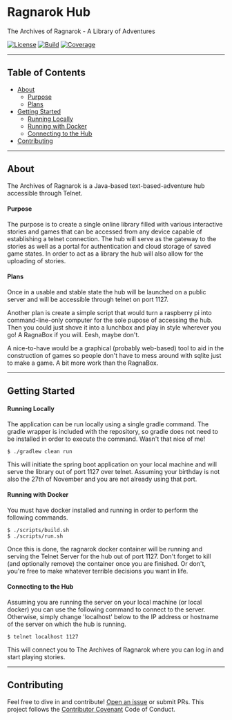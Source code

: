 # Ragnarok Hub
The Archives of Ragnarok - A Library of Adventures

[![License](https://img.shields.io/badge/license-GPL%20v3-brightgreen.svg)](https://www.gnu.org/licenses/gpl-3.0.txt) [![Build](https://travis-ci.org/sshookman/ragnarok-hub.svg?branch=master)](https://travis-ci.org/sshookman/ragnarok-hub) [![Coverage](https://codecov.io/gh/sshookman/ProjectRead/branch/master/graph/badge.svg)](https://codecov.io/gh/sshookman/ProjectRead)

---

## Table of Contents

- [About](#about)
  - [Purpose](#purpose)
  - [Plans](#plans)
- [Getting Started](#getting-started)
  - [Running Locally](#running-locally)
  - [Running with Docker](#running-with-docker)
  - [Connecting to the Hub](#connecting-to-the-hub)
- [Contributing](#contributing)

---

## About

The Archives of Ragnarok is a Java-based text-based-adventure hub accessible through Telnet.

#### Purpose

The purpose is to create a single online library filled with various interactive stories and games
that can be accessed from any device capable of establishing a telnet connection. The hub will serve
as the gateway to the stories as well as a portal for authentication and cloud storage of saved game
states. In order to act as a library the hub will also allow for the uploading of stories.

#### Plans

Once in a usable and stable state the hub will be launched on a public server and will be accessible
through telnet on port 1127.

Another plan is create a simple script that would turn a raspberry pi into command-line-only computer for the
sole pupose of accessing the hub. Then you could just shove it into a lunchbox and play in style wherever you go! 
A RagnaBox if you will. Eesh, maybe don't.

A nice-to-have would be a graphical (probably web-based) tool to aid in the construction of games
so people don't have to mess around with sqlite just to make a game. A bit more work than the RagnaBox.

---

## Getting Started

#### Running Locally

The application can be run locally using a single gradle command. The gradle wrapper is included
with the repository, so gradle does not need to be installed in order to execute the command. Wasn't
that nice of me!

```
$ ./gradlew clean run
```

This will initiate the spring boot application on your local machine and will serve the library out
of port 1127 over telnet. Assuming your birthday is not also the 27th of November and you are not already
using that port.

#### Running with Docker

You must have docker installed and running in order to perform the following commands.

```
$ ./scripts/build.sh
$ ./scripts/run.sh
```

Once this is done, the ragnarok docker container will be running and serving the Telnet Server for
the hub out of port 1127. Don't forget to kill (and optionally remove) the container
once you are finished. Or don't, you're free to make whatever terrible decisions you want in life.

#### Connecting to the Hub

Assuming you are running the server on your local machine (or local docker) you can use
the following command to connect to the server. Otherwise, simply change 'localhost' below to the
IP address or hostname of the server on which the hub is running.

```
$ telnet localhost 1127
```

This will connect you to The Archives of Ragnarok where you can log in and start playing stories.

---

## Contributing

Feel free to dive in and contribute! [Open an issue](https://github.com/sshookman/ProjectRead/issues/new) or submit PRs.
This project follows the [Contributor Covenant](http://contributor-covenant.org/version/1/3/0/) Code of Conduct.
